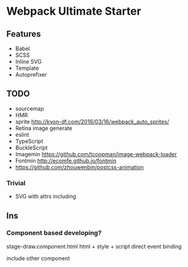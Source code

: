# Webpack Ultimate Starter


## Features
- Babel
- SCSS
- Inline SVG
- Template
- Autoprefixer


## TODO
- sourcemap
- HMR
- sprite http://kyon-df.com/2016/03/16/webpack_auto_sprites/
- Retina image generate
- eslint
- TypeScript
- BuckleScript
- Imagemin https://github.com/tcoopman/image-webpack-loader
- Fontmin http://ecomfe.github.io/fontmin
- https://github.com/zhouwenbin/postcss-animation

### Trivial
- SVG with attrs including


## Ins

### Component based developing?
stage-draw.component.html
html + style + script
direct event binding

include other component


